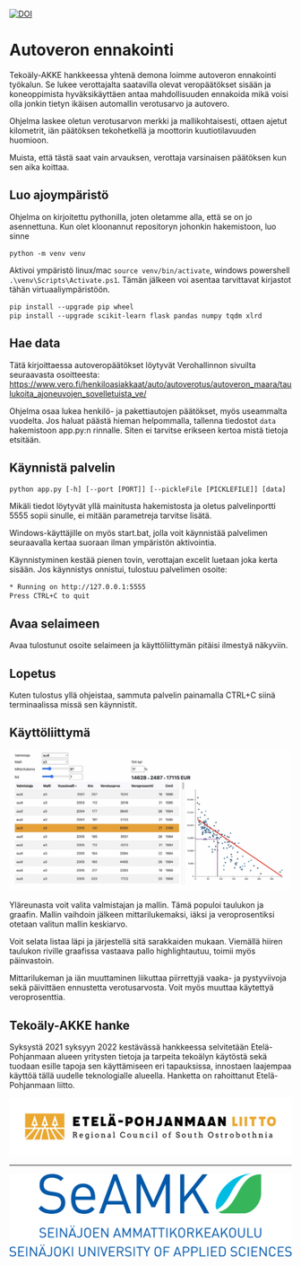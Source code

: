 [seamk_logo]:       /img/Seamk_logo.svg
[epliitto_logo]:    /img/EPLiitto_logo_vaaka_vari.jpg
[screenshot]:       /img/screenshot.jpg

[![DOI](https://zenodo.org/badge/DOI/10.5281/zenodo.10677529.svg)](https://doi.org/10.5281/zenodo.10677529)

# Autoveron ennakointi

Tekoäly-AKKE hankkeessa yhtenä demona loimme autoveron ennakointi työkalun. Se lukee verottajalta saatavilla olevat veropäätökset sisään ja koneoppimista hyväksikäyttäen antaa mahdollisuuden ennakoida mikä voisi olla jonkin tietyn ikäisen automallin verotusarvo ja autovero. 

Ohjelma laskee oletun verotusarvon merkki ja mallikohtaisesti, ottaen ajetut kilometrit, iän päätöksen tekohetkellä ja moottorin kuutiotilavuuden huomioon. 

Muista, että tästä saat vain arvauksen, verottaja varsinaisen päätöksen kun sen aika koittaa. 

## Luo ajoympäristö

Ohjelma on kirjoitettu pythonilla, joten oletamme alla, että se on jo asennettuna. Kun olet kloonannut repositoryn johonkin hakemistoon, luo sinne 

```
python -m venv venv
```

Aktivoi ympäristö linux/mac `source venv/bin/activate`, windows powershell `.\venv\Scripts\Activate.ps1`. Tämän jälkeen voi asentaa tarvittavat kirjastot tähän virtuaaliympäristöön. 

```
pip install --upgrade pip wheel
pip install --upgrade scikit-learn flask pandas numpy tqdm xlrd
```

## Hae data

Tätä kirjoittaessa autoveropäätökset löytyvät Verohallinnon sivuilta seuraavasta osoitteesta: https://www.vero.fi/henkiloasiakkaat/auto/autoverotus/autoveron_maara/taulukoita_ajoneuvojen_sovelletuista_ve/

Ohjelma osaa lukea henkilö- ja pakettiautojen päätökset, myös useammalta vuodelta. Jos haluat päästä hieman helpommalla, tallenna tiedostot `data` hakemistoon app.py:n rinnalle. Siten ei tarvitse erikseen kertoa mistä tietoja etsitään. 

## Käynnistä palvelin 

```
python app.py [-h] [--port [PORT]] [--pickleFile [PICKLEFILE]] [data]
```

Mikäli tiedot löytyvät yllä mainitusta hakemistosta ja oletus palvelinportti 5555 sopii sinulle, ei mitään parametreja tarvitse lisätä. 

Windows-käyttäjille on myös start.bat, jolla voit käynnistää palvelimen seuraavalla kertaa suoraan ilman ympäristön aktivointia. 

Käynnistyminen kestää pienen tovin, verottajan excelit luetaan joka kerta sisään. Jos käynnistys onnistui, tulostuu palvelimen osoite: 

```
* Running on http://127.0.0.1:5555
Press CTRL+C to quit
```

## Avaa selaimeen

Avaa tulostunut osoite selaimeen ja käyttöliittymän pitäisi ilmestyä näkyviin.

## Lopetus

Kuten tulostus yllä ohjeistaa, sammuta palvelin painamalla CTRL+C siinä terminaalissa missä sen käynnistit.

## Käyttöliittymä

![screenshot]

Yläreunasta voit valita valmistajan ja mallin. Tämä populoi taulukon ja graafin. Mallin vaihdoin jälkeen mittarilukemaksi, iäksi ja veroprosentiksi otetaan valitun mallin keskiarvo. 

Voit selata listaa läpi ja järjestellä sitä sarakkaiden mukaan. Viemällä hiiren taulukon riville graafissa vastaava pallo highlightautuu, toimii myös päinvastoin. 

Mittarilukeman ja iän muuttaminen liikuttaa piirrettyjä vaaka- ja pystyviivoja sekä päivittäen ennustetta verotusarvosta. Voit myös muuttaa käytettyä veroprosenttia.

## Tekoäly-AKKE hanke

Syksystä 2021 syksyyn 2022 kestävässä hankkeessa selvitetään Etelä-Pohjanmaan alueen yritysten tietoja ja tarpeita tekoälyn käytöstä sekä tuodaan esille tapoja sen käyttämiseen eri tapauksissa, innostaen laajempaa käyttöä tällä uudelle teknologialle alueella. Hanketta on rahoittanut Etelä-Pohjanmaan liitto.

![epliitto_logo]

---

![seamk_logo]
